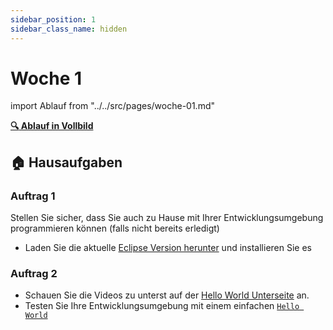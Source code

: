 ```yaml
---
sidebar_position: 1
sidebar_class_name: hidden
---
```


# Woche 1

import Ablauf from "../../src/pages/woche-01.md"

<Ablauf />

**[:mag: Ablauf in Vollbild](pathname:///woche-01)**

## :house: Hausaufgaben

### Auftrag 1

Stellen Sie sicher, dass Sie auch zu Hause mit Ihrer Entwicklungsumgebung
programmieren können (falls nicht bereits erledigt)

- Laden Sie die aktuelle [Eclipse Version herunter](https://www.eclipseide.org/)
  und installieren Sie es

### Auftrag 2

- Schauen Sie die Videos zu unterst auf der
  [Hello World Unterseite](../1b-hello-world/index.md) an.
- Testen Sie Ihre Entwicklungsumgebung mit einem einfachen
  [`Hello World`](../1b-hello-world/aufgabe2-helloworld.md)
